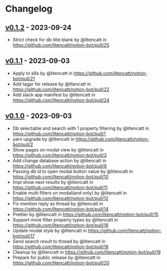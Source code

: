 # Changelog

## [v0.1.2](https://github.com/litencatt/notion-bot/compare/v0.1.1...v0.1.2) - 2023-09-24
- Strict check for db title blank by @litencatt in https://github.com/litencatt/notion-bot/pull/25

## [v0.1.1](https://github.com/litencatt/notion-bot/compare/v0.1.0...v0.1.1) - 2023-09-03
- Apply to k8s by @litencatt in https://github.com/litencatt/notion-bot/pull/21
- Add tagpr for release by @litencatt in https://github.com/litencatt/notion-bot/pull/22
- Add slack app manifest by @litencatt in https://github.com/litencatt/notion-bot/pull/24

## [v0.1.0](https://github.com/litencatt/notion-bot/commits/v0.1.0) - 2023-09-03
- Db selectable and search with 1 property filtering by @litencatt in https://github.com/litencatt/notion-bot/pull/1
- yarn upgrade by @litencatt in https://github.com/litencatt/notion-bot/pull/2
- Show pages on modal view by @litencatt in https://github.com/litencatt/notion-bot/pull/3
- Add change database action by @litencatt in https://github.com/litencatt/notion-bot/pull/9
- Passing db id to open modal button value by @litencatt in https://github.com/litencatt/notion-bot/pull/10
- Impl show next results by @litencatt in https://github.com/litencatt/notion-bot/pull/11
- Enable multi filters on modal(and only) by @litencatt in https://github.com/litencatt/notion-bot/pull/12
- Fix mention reply as thread by @litencatt in https://github.com/litencatt/notion-bot/pull/14
- Prettier by @litencatt in https://github.com/litencatt/notion-bot/pull/15
- Support more filter property types by @litencatt in https://github.com/litencatt/notion-bot/pull/16
- Update modal style by @litencatt in https://github.com/litencatt/notion-bot/pull/17
- Send search result to thread by @litencatt in https://github.com/litencatt/notion-bot/pull/18
- Cleanup by @litencatt in https://github.com/litencatt/notion-bot/pull/19
- Prepare for public release by @litencatt in https://github.com/litencatt/notion-bot/pull/20
